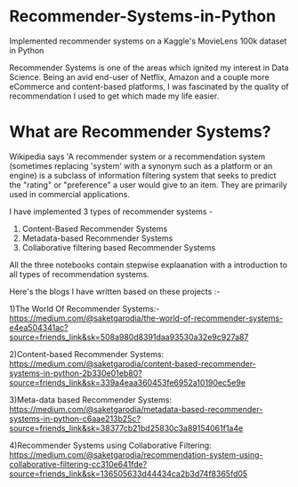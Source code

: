 # Recommender-Systems-in-Python

Implemented recommender systems on a Kaggle's MovieLens 100k dataset in Python

Recommender Systems is one of the areas which ignited my interest in Data Science. Being an avid end-user of Netflix, Amazon and a couple more eCommerce and content-based platforms, I was fascinated by the quality of recommendation I used to get which made my life easier. 

# What are Recommender Systems?

Wikipedia says 'A recommender system or a recommendation system (sometimes replacing 'system' with a synonym such as a platform or an engine) is a subclass of information filtering system that seeks to predict the "rating" or "preference" a user would give to an item. They are primarily used in commercial applications.

I have implemented 3 types of recommender systems -

1) Content-Based Recommender Systems
2) Metadata-based Recommender Systems
3) Collaborative filtering based Recommender Systems

All the three notebooks contain stepwise explaanation with a introduction to all types of recommendation systems.

Here's the blogs I have written based on these projects :- 


1)The World Of Recommender Systems:- https://medium.com/@saketgarodia/the-world-of-recommender-systems-e4ea504341ac?source=friends_link&sk=508a980d8391daa93530a32e9c927a87

2)Content-based Recommender Systems: https://medium.com/@saketgarodia/content-based-recommender-systems-in-python-2b330e01eb80?source=friends_link&sk=339a4eaa360453fe6952a10190ec5e9e

3)Meta-data based Recommender Systems: https://medium.com/@saketgarodia/metadata-based-recommender-systems-in-python-c6aae213b25c?source=friends_link&sk=38377cb21bd25830c3a89154061f1a4e

4)Recommender Systems using Collaborative Filtering: https://medium.com/@saketgarodia/recommendation-system-using-collaborative-filtering-cc310e641fde?source=friends_link&sk=136505633d44434ca2b3d74f8365fd05


